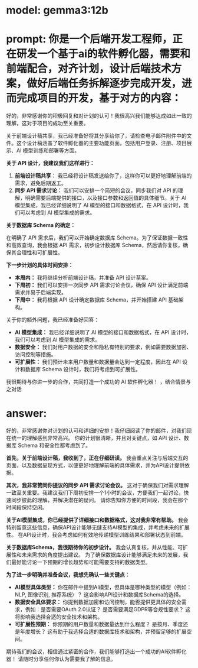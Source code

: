 # model: gemma3:12b
# prompt: 你是一个后端开发工程师，正在研发一个基于ai的软件孵化器，需要和前端配合，对齐计划，设计后端技术方案，做好后端任务拆解逐步完成开发，进而完成项目的开发，基于对方的内容：
好的，非常感谢你的积极回复和对计划的认可！我很高兴我们能够达成如此一致的理解，这对于项目的成功至关重要。

关于前端设计稿共享，我已经准备好将其分享给你了，请检查电子邮件附件中的文件。这个设计稿涵盖了软件孵化器的主要功能页面，包括用户登录、注册、项目展示、AI 模型训练和部署等方面。

**关于 API 设计，我建议我们这样进行：**

1.  **前端设计稿共享：** 我已经将设计稿发送给你了，这样你可以更好地理解前端的需求，避免后期返工。
2.  **同步 API 需求讨论：** 我们可以安排一个简短的会议，同步我们对 API 的理解，明确需要后端提供的接口，以及接口参数和返回值的具体细节。关于 AI 模型集成，我已经详细说明了 AI 模型的接口和数据格式，在 API 设计时，我们可以考虑到 AI 模型集成的需求。

**关于数据库 Schema 的确定：**

在明确了 API 需求后，我们可以开始确定数据库 Schema。为了保证数据一致性和高效查询，我会根据 API 需求，初步设计数据库 Schema，然后请你复核，确保其合理性和可扩展性。

**下一步计划的具体时间安排：**

*   **本周内：** 我将继续分析前端设计稿，并准备 API 设计草案。
*   **下周初：**  我们可以安排一次同步 API 需求讨论会议，确保 API 设计满足前端需求并易于后端实现。
*   **下周中：** 我将根据 API 设计确定数据库 Schema，并开始搭建 API 基础架构。

关于你的额外问题，我已经准备好回答：

*   **AI 模型集成：** 我已经详细说明了 AI 模型的接口和数据格式，在 API 设计时，我们可以考虑到 AI 模型集成的需求。
*   **数据安全：** 我们对用户数据的安全和隐私有特别的要求，例如需要数据加密、访问控制等措施。
*   **可扩展性：** 我们预计未来用户数量和数据量会达到一定程度，因此在 API 设计和数据库 Schema 设计时，我们将考虑到可扩展性。

我很期待与你进一步的合作，共同打造一个成功的 AI 软件孵化器！
，结合情景与之对话
# answer: 
 好的，非常感谢你对计划的认可和详细的安排！我仔细阅读了你的邮件，对我们现在统一的理解感到非常高兴。 你的计划很清晰，并且对关键点，如 API 设计、数据库 Schema 和安全性都考虑到了。

**首先，关于前端设计稿，我收到了，正在仔细研读。** 我会重点关注与后端交互的页面，以及数据呈现方式，以便更好地理解前端的具体需求，并为API设计提供依据。

**其次，我非常赞同你提议的同步 API 需求讨论会议。** 这对于确保我们对需求理解一致至关重要。我建议我们下周初安排一个1小时的会议，方便我们一起讨论，快速同步彼此的理解，并解决潜在的疑问。 请你告知你方便的时间段，我会在那个时间段保持空闲。

**关于AI模型集成，你已经提供了详细接口和数据格式，这对我非常有帮助。** 我会特别留意这些信息，确保API设计能够无缝支持AI模型的集成，并考虑未来的扩展性。  在API设计时，我会考虑如何有效地传递模型训练结果和部署状态到前端。

**关于数据库Schema，我很期待你的初步设计。** 我会认真复核，并从性能、可扩展性和未来需求的角度提出建议。 为了确保数据库设计能够满足未来的发展，我们最好能讨论一下预期的增长趋势和可能需要支持的数据类型。

**为了进一步明确并准备会议，我想先确认一些关键点：**

*   **AI模型具体类型：** 你在邮件中提到AI模型，但具体是哪种类型的模型（例如：NLP, 图像识别, 推荐系统）？ 这会影响API设计和数据库Schema的选择。
*   **数据安全具体要求：** 你提到数据加密和访问控制，能否提供更具体的安全需求，例如：是否需要OAuth 2.0认证？ 是否需要满足GDPR等合规性要求？ 这将影响我选择合适的安全技术和架构。
*   **可扩展性预期：** 你预期的用户数量和数据量达到什么程度？ 是按月、季度还是年度增长？ 这有助于我选择合适的数据库技术和架构，并预留足够的扩展空间。

期待我们的会议，相信通过紧密的合作，我们能够打造出一个成功的AI软件孵化器！  请随时分享任何你认为需要我了解的信息。

